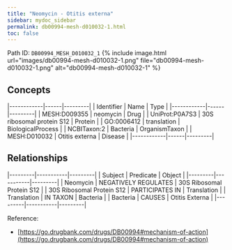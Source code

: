 ```yaml
---
title: "Neomycin - Otitis externa"
sidebar: mydoc_sidebar
permalink: db00994-mesh-d010032-1.html
toc: false 
---
```



Path ID: `DB00994_MESH_D010032_1`
{% include image.html url="images/db00994-mesh-d010032-1.png" file="db00994-mesh-d010032-1.png" alt="db00994-mesh-d010032-1" %}

## Concepts

|------------|------|---------|
| Identifier | Name | Type    |
|------------|------|---------|
| MESH:D009355 | neomycin | Drug |
| UniProt:P0A7S3 | 30S ribosomal protein S12 | Protein |
| GO:0006412 | translation | BiologicalProcess |
| NCBITaxon:2 | Bacteria | OrganismTaxon |
| MESH:D010032 | Otitis externa | Disease |
|------------|------|---------|

## Relationships

|---------|-----------|---------|
| Subject | Predicate | Object  |
|---------|-----------|---------|
| Neomycin | NEGATIVELY REGULATES | 30S Ribosomal Protein S12 |
| 30S Ribosomal Protein S12 | PARTICIPATES IN | Translation |
| Translation | IN TAXON | Bacteria |
| Bacteria | CAUSES | Otitis Externa |
|---------|-----------|---------|

Reference: 
  - [https://go.drugbank.com/drugs/DB00994#mechanism-of-action](https://go.drugbank.com/drugs/DB00994#mechanism-of-action)
